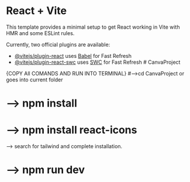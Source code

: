 # React + Vite

This template provides a minimal setup to get React working in Vite with HMR and some ESLint rules.

Currently, two official plugins are available:

- [@vitejs/plugin-react](https://github.com/vitejs/vite-plugin-react/blob/main/packages/plugin-react/README.md) uses [Babel](https://babeljs.io/) for Fast Refresh
- [@vitejs/plugin-react-swc](https://github.com/vitejs/vite-plugin-react-swc) uses [SWC](https://swc.rs/) for Fast Refresh
#   C a n v a P r o j e c t 

{COPY All COMANDS AND RUN INTO TERMINAL}
#-->cd CanvaProject or goes into current folder

# -->   npm install
# -->   npm install react-icons

 -->  search for tailwind and complete installation.

# --> npm run dev
